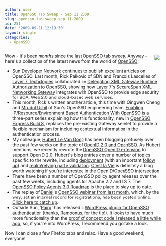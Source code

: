 ```yaml
---
author: user
title: OpenSSO Tab Sweep - Sep 11 2009
slug: opensso-tab-sweep-sep-11-2009
id: 251
date: '2009-09-11 12:19:30'
layout: single
categories:
  - OpenSSO
---
```


<span style="margin: 5px; float: right;">[![](https://opensso.dev.java.net/images/logo.gif)](http://opensso.org/)</span>

Wow - it's been _months_ since [the last OpenSSO tab sweep](opensso-tab-sweep-sep-11-2009). Anyway - here's a collection of the latest news from the world of [OpenSSO](http://opensso.org/):

*   [Sun Developer Network](http://developers.sun.com/) continues to publish excellent articles on OpenSSO. Last month, Rick Palkovic of SDN and Francois Lascelles of [Layer 7 Techologies](http://www.layer7tech.com/) collaborated on [Delegating XML Gateway Runtime Authorization to OpenSSO](http://developers.sun.com/identity/reference/techart/xmlgatewayopensso.html), showing how Layer 7's [SecureSpan XML Networking Gateway](http://www.layer7tech.com/main/products/xml-networking-gateway.html) integrates with OpenSSO to provide edge security for SOA, Web 2.0 and cloud-based web services.
*   This month, Rick's written another article, this time with Qingwen Cheng and [Mrudul Uchil](http://blogs.sun.com/mrudul/) of Sun's OpenSSO engineering team. [Enabling IP/Resource/Environment Based Authentication With OpenSSO](http://developers.sun.com/identity/reference/techart/ipresenvauthopensso.html) is a three-part series explaining how this functionality, new in [OpenSSO Express Build 8](opensso-express-build-8-released), replaces the pre-existing Gateway servlet to provide a flexible mechanism for including contextual information in the authentication process.
*   My colleague, [Hubert Le Van Gong](http://bug4free.wordpress.com/) has been blogging profusely over the past few weeks on the topic of [OpenID 2.0 and OpenSSO](http://bug4free.wordpress.com/tag/openid/). As Hubert mentions, we recently rewrote the [OpenSSO OpenID extension](https://opensso.dev.java.net/public/extensions/openid/) to support OpenID 2.0\. Hubert's blog entries cover a number of topics specific to the rewrite, including [deployment](http://bug4free.wordpress.com/2009/08/24/openid2-o-opensso/) (with an important [follow up](http://bug4free.wordpress.com/2009/09/01/follow-up-deploying-the-openid2-0-extension-for-opensso/)) and [realm/relying party validation](http://bug4free.wordpress.com/2009/09/07/realm-and-rp-validation/). [C'est la Vie](http://bug4free.wordpress.com/) is definitely a blog worth watching if you're interested in the OpenID/OpenSSO intersection.
*   There have been a number of OpenSSO policy agent releases over the past few weeks, including agents for Apache 2.2 and IIS 7\. The [OpenSSO Policy Agents 3.0 Roadmap](http://wikis.sun.com/display/OpenSSO/OpenSSO+Policy+Agents+3.0+Roadmap) is the place to stay up to date.
*   The replay of [Daniel](http://blogs.sun.com/raskin/)'s [OpenSSO webinar from last month](free-webinar-opensso-express-for-improved-sso), which, by the way, set an internal record for registrations, has been posted online. [Click here to catch up](https://slx.sun.com/node/1179275271/).
*   Outside Sun, '[Pairg](http://pairg.hu/)' has released a [WordPress plugin for OpenSSO authentication](http://wordpress.org/extend/plugins/opensso-plugin/) (thanks, [Ramoonus](http://www.ramoonus.nl/), for the tip!). It looks to have much more functionality than the [proof of concept code I released a little while ago](opensso-single-sign-on-plugin-for-wordpress), so, if you're into WordPress, I recommend you go take a look.

Now I can close a few Firefox tabs and relax. Have a good weekend, everyone!